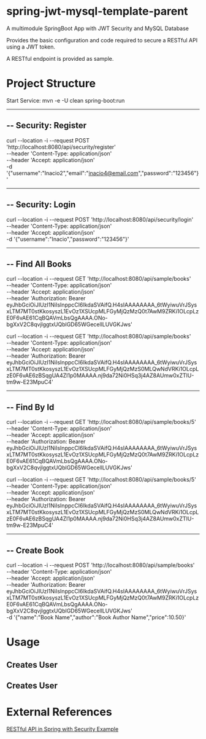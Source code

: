 # spring-jwt-mysql-template-parent
A multimodule SpringBoot App with JWT Security and MySQL Database

Provides the basic configuration and code required to secure a RESTful API using a JWT token.

A RESTful endpoint is provided as sample.

# Project Structure



Start Service:
mvn -e -U clean spring-boot:run

------------------------------------------------------------------------------
-- Security: Register
------------------------------------------------------------------------------
curl --location -i --request POST 'http://localhost:8080/api/security/register' \
--header 'Content-Type: application/json' \
--header 'Accept: application/json' \
-d '{"username":"Inacio2","email":"inacio4@email.com","password":"123456"}'

------------------------------------------------------------------------------
-- Security: Login
------------------------------------------------------------------------------
curl --location -i --request POST 'http://localhost:8080/api/security/login' \
--header 'Content-Type: application/json' \
--header 'Accept: application/json' \
-d '{"username":"Inacio","password":"123456"}'

------------------------------------------------------------------------------
-- Find All Books
------------------------------------------------------------------------------
curl --location -i --request GET 'http://localhost:8080/api/sample/books' \
--header 'Content-Type: application/json' \
--header 'Accept: application/json' \
--header 'Authorization: Bearer eyJhbGciOiJIUzI1NiIsInppcCI6IkdaSVAifQ.H4sIAAAAAAAA_6tWyiwuVrJSysxLTM7MT0stKkosyszL1EvOz1XSUcpMLFGyMjQzMzQ0t7AwM9ZRKi1OLcpLzE0F6vAE61CqBQAVmLbsQgAAAA.ONo-bgXxV2C8qvjlggtxUQblGD65WGecellLUVGKJws'

curl --location -i --request GET 'http://localhost:8080/api/sample/books' \
--header 'Content-Type: application/json' \
--header 'Accept: application/json' \
--header 'Authorization: Bearer eyJhbGciOiJIUzI1NiIsInppcCI6IkdaSVAifQ.H4sIAAAAAAAA_6tWyiwuVrJSysxLTM7MT0stKkosyszL1EvOz1XSUcpMLFGyMjQzMzS0MLQwNdVRKi1OLcpLzE0F6vAE6zBSqgUA4ZI1p0MAAAA.nj9da72Ni0HSq3j4AZ8AUmw0xZTlU-tm9w-E23MpuC4'


------------------------------------------------------------------------------
-- Find By Id
------------------------------------------------------------------------------
curl --location -i --request GET 'http://localhost:8080/api/sample/books/5' \
--header 'Content-Type: application/json' \
--header 'Accept: application/json' \
--header 'Authorization: Bearer eyJhbGciOiJIUzI1NiIsInppcCI6IkdaSVAifQ.H4sIAAAAAAAA_6tWyiwuVrJSysxLTM7MT0stKkosyszL1EvOz1XSUcpMLFGyMjQzMzQ0t7AwM9ZRKi1OLcpLzE0F6vAE61CqBQAVmLbsQgAAAA.ONo-bgXxV2C8qvjlggtxUQblGD65WGecellLUVGKJws'


curl --location -i --request GET 'http://localhost:8080/api/sample/books/5' \
--header 'Content-Type: application/json' \
--header 'Accept: application/json' \
--header 'Authorization: Bearer eyJhbGciOiJIUzI1NiIsInppcCI6IkdaSVAifQ.H4sIAAAAAAAA_6tWyiwuVrJSysxLTM7MT0stKkosyszL1EvOz1XSUcpMLFGyMjQzMzS0MLQwNdVRKi1OLcpLzE0F6vAE6zBSqgUA4ZI1p0MAAAA.nj9da72Ni0HSq3j4AZ8AUmw0xZTlU-tm9w-E23MpuC4'





------------------------------------------------------------------------------
-- Create Book
------------------------------------------------------------------------------
curl --location -i --request POST 'http://localhost:8080/api/sample/books' \
--header 'Content-Type: application/json' \
--header 'Accept: application/json' \
--header 'Authorization: Bearer eyJhbGciOiJIUzI1NiIsInppcCI6IkdaSVAifQ.H4sIAAAAAAAA_6tWyiwuVrJSysxLTM7MT0stKkosyszL1EvOz1XSUcpMLFGyMjQzMzQ0t7AwM9ZRKi1OLcpLzE0F6vAE61CqBQAVmLbsQgAAAA.ONo-bgXxV2C8qvjlggtxUQblGD65WGecellLUVGKJws' \
-d '{"name":"Book Name","author":"Book Author Name","price":10.50}'


# Usage


## Creates User


## Creates User



# External References

[RESTful API in Spring with Security Example](https://www.infoworld.com/article/3630107/how-to-secure-rest-with-spring-security.html)
